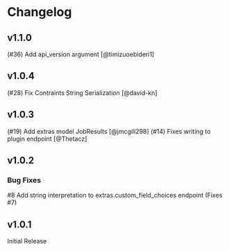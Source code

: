 # Changelog

## v1.1.0

(#36) Add api_version argument [@timizuoebideri1]

## v1.0.4

(#28) Fix Contraints String Serialization [@david-kn]

## v1.0.3

(#19) Add extras model JobResults [@jmcgill298]
(#14) Fixes writing to plugin endpoint [@Thetacz]

## v1.0.2

### Bug Fixes

#8 Add string interpretation to extras.custom_field_choices endpoint (Fixes #7)

## v1.0.1

Initial Release

